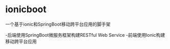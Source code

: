 # ionicboot
一个基于ionic和SpringBoot移动跨平台应用的脚手架

-后端使用SpringBoot微服务框架构建RESTful Web Service
-前端使用Ionic构建移动跨平台应用
